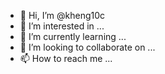 - 👋 Hi, I’m @kheng10c
- 👀 I’m interested in ...
- 🌱 I’m currently learning ...
- 💞️ I’m looking to collaborate on ...
- 📫 How to reach me ...

<!---
kheng10c/kheng10c is a ✨ special ✨ repository because its `README.md` (this file) appears on your GitHub profile.
You can click the Preview link to take a look at your changes.
--->
